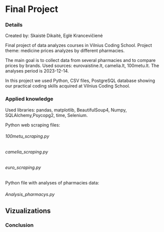 #                               Final Project
### Details

Created by: Skaistė Dikaitė, Eglė Krancevičienė

Final project of data analyzes courses in Vilnius Coding School.
Project theme: medicine prices analyzes by different pharmacies.

The main goal is to collect data from several pharmacies and to compare prices by brands.
Used sources: eurovaistine.lt, camelia.lt, 100metu.lt. The analyses period is 2023-12-14.

In this project we used Python, CSV files, PostgreSQL database showing our practical coding
skills acquired at Vilnius Coding School.


### Applied knowledge

Used libraries: pandas, matplotlib, BeautifulSoup4, Numpy, SQLAlchemy,Psycopg2, time,
Selenium.

Python web scraping files:
###### 100metu_scraping.py
###### camelia_scraping.py
###### euro_scraping.py

Python file with analyses of pharmacies data:
###### Analysis_pharmacys.py

## Vizualizations




### Conclusion